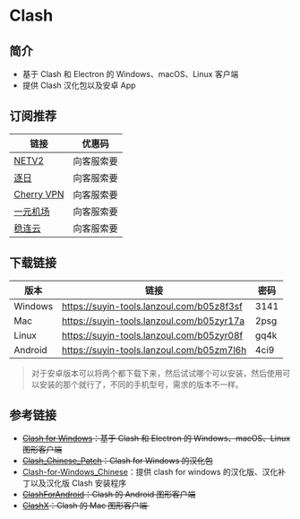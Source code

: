 # Clash

## 简介

- 基于 Clash 和 Electron 的 Windows、macOS、Linux 客户端
- 提供 Clash 汉化包以及安卓 App


## 订阅推荐

| 链接                                                         | 优惠码           |
| ------------------------------------------------------------ | ---------------- |
| [NETV2](https://netv2.netlify.app/#/register?code=mcvuIbh2)  | 向客服索要       |
| [逐日](https://ca.zhuri.link/auth/register?code=URaf)        | 向客服索要       |
| [Cherry VPN](https://go.chynet.net/auth/register?code=ZxMD)  | 向客服索要       |
| [一元机场](https://xn--4gq62f52gdss.ink/#/register?code=9qG6CM8H) | 向客服索要       |
| [稳连云](https://wl.awcmam.com/#/register?code=iBCb0JM1)     | 向客服索要 |


## 下载链接

| 版本    | 链接                                      | 密码 |
| ------- | ----------------------------------------- | ---- |
| Windows | https://suyin-tools.lanzoul.com/b05z8f3sf | 3141 |
| Mac     | https://suyin-tools.lanzoul.com/b05zyr17a | 2psg |
| Linux   | https://suyin-tools.lanzoul.com/b05zyr08f | gq4k |
| Android | https://suyin-tools.lanzoul.com/b05zm7l6h | 4ci9 |

> 对于安卓版本可以将两个都下载下来，然后试试哪个可以安装，然后使用可以安装的那个就行了，不同的手机型号，需求的版本不一样。

## 参考链接

- <del> [Clash for Windows](https://github.com/Fndroid/clash_for_windows_pkg)：基于 Clash 和 Electron 的 Windows、macOS、Linux 图形客户端 </del>
- <del> [Clash_Chinese_Patch](https://github.com/BoyceLig/Clash_Chinese_Patch)：Clash for Windows 的汉化包 </del> 
- [Clash-for-Windows_Chinese](https://github.com/ender-zhao/Clash-for-Windows_Chinese)：提供 clash for windows 的汉化版、汉化补丁以及汉化版 Clash 安装程序
- <del> [ClashForAndroid](https://github.com/Kr328/ClashForAndroid)：Clash 的 Android 图形客户端 </del>
- <del> [ClashX](https://github.com/yichengchen/clashX)：Clash 的 Mac 图形客户端 </del>

